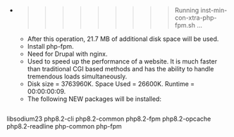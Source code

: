 * >>>>>>>>> Running inst-min-con-xtra-php-fpm.sh ...
  * After this operation, 21.7 MB of additional disk space will be used.
  * Install php-fpm.
  * Need for Drupal with nginx.
  * Used to speed up the performance of a website. It is much faster than traditional CGI based methods and has the ability to handle tremendous loads simultaneously.
  * Disk size = 3763960K. Space Used = 26600K. Runtime = 00:00:00:09.
  * The following NEW packages will be installed:
  ```bash
libsodium23 php8.2-cli php8.2-common php8.2-fpm php8.2-opcache
php8.2-readline php-common php-fpm
  ```
